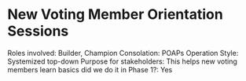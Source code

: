 # New Voting Member Orientation Sessions

Roles involved: Builder, Champion
Consolation: POAPs
Operation Style: Systemized top-down
Purpose for stakeholders: This helps new voting members learn basics 
did we do it in Phase 1?: Yes